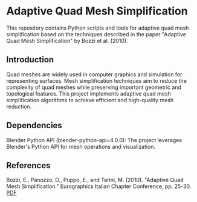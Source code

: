 # Adaptive Quad Mesh Simplification

This repository contains Python scripts and tools for adaptive quad mesh simplification based on the techniques described in the paper "Adaptive Quad Mesh Simplification" by Bozzi et al. (2010).

## Introduction
Quad meshes are widely used in computer graphics and simulation for representing surfaces. Mesh simplification techniques aim to reduce the complexity of quad meshes while preserving important geometric and topological features. This project implements adaptive quad mesh simplification algorithms to achieve efficient and high-quality mesh reduction.

## Dependencies
Blender Python API (blender-python-api=4.0.0): The project leverages Blender's Python API for mesh operations and visualization.

## References
Bozzi, E., Panozzo, D., Puppo, E., and Tarini, M. (2010). "Adaptive Quad Mesh Simplification." Eurographics Italian Chapter Conference, pp. 25-30. [PDF](https://cims.nyu.edu/gcl/papers/EGIT10-BozPanPupetall.pdf)